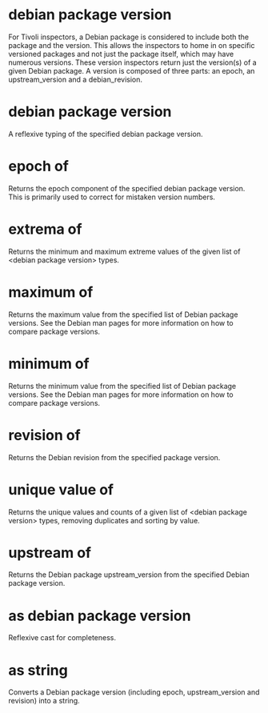 # debian package version

For Tivoli inspectors, a Debian package is considered to include both the package and the version. This allows the inspectors to home in on specific versioned packages and not just the package itself, which may have numerous versions. These version inspectors return just the version(s) of a given Debian package. A version is composed of three parts: an epoch, an upstream_version and a debian_revision.

# debian package version <debian package version>

A reflexive typing of the specified debian package version.

# epoch of <debian package version>

Returns the epoch component of the specified debian package version. This is primarily used to correct for mistaken version numbers.

# extrema of <debian package version>

Returns the minimum and maximum extreme values of the given list of &lt;debian package version&gt; types.

# maximum of <debian package version>

Returns the maximum value from the specified list of Debian package versions. See the Debian man pages for more information on how to compare package versions.

# minimum of <debian package version>

Returns the minimum value from the specified list of Debian package versions. See the Debian man pages for more information on how to compare package versions.

# revision of <debian package version>

Returns the Debian revision from the specified package version.

# unique value of <debian package version>

Returns the unique values and counts of a given list of &lt;debian package version&gt; types, removing duplicates and sorting by value.

# upstream of <debian package version>

Returns the Debian package upstream_version from the specified Debian package version.

# <debian package version> as debian package version

Reflexive cast for completeness.

# <debian package version> as string

Converts a Debian package version (including epoch, upstream_version and revision) into a string.
